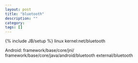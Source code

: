 ```yaml
---
layout: post
title: "bluetooth"
description: ""
category: 
tags: []
---
```

{% include JB/setup %}
linux kernel:net/bluetooth

Android: framework/base/core/jni/
         framework/base/core/java/android/bluetooth
         external/bluetooth


